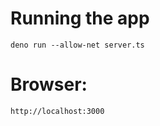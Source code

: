 
# Running the app

```
deno run --allow-net server.ts
```

# Browser:

```
http://localhost:3000
```
